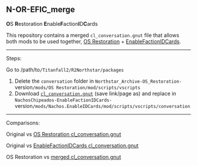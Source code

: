 ## N-OR-EFIC_merge
**O**S **R**estoration **E**nable**F**action**I**D**C**ards

This repository contains a merged `cl_conversation.gnut` file that allows both mods to be used together, [OS Restoration](https://thunderstore.io/c/northstar/p/Northstar_Archive/OS_Restoration) + [EnableFactionIDCards](https://thunderstore.io/c/northstar/p/NachosChipeados/EnableFactionIDCards).

---
Steps:

Go to /path/to`/Titanfall2/R2Northstar/packages`
1. Delete the `conversation` folder in `Northstar_Archive-OS_Restoration-`version`/mods/OS Restoration/mod/scripts/vscripts`
2. Download [`cl_conversation.gnut`](https://github.com/begin-theadventure/N-OR-EFIC_merge/raw/main/cl_conversation.gnut) (save link/page as) and replace in `NachosChipeados-EnableFactionIDCards-`version`/mods/Nachos.EnableIDCards/mod/scripts/vscripts/conversation`
---
Comparisons:

Original vs [OS Restoration cl_conversation.gnut](https://github.com/begin-theadventure/N-OR-EFIC_merge/blob/OR/cl_conversation.gnut)

Original vs [EnableFactionIDCards cl_conversation.gnut](https://github.com/begin-theadventure/N-OR-EFIC_merge/blob/EFIC/cl_conversation.gnut)

OS Restoration vs [merged cl_conversation.gnut](https://github.com/begin-theadventure/N-OR-EFIC_merge/blob/main/cl_conversation.gnut)
